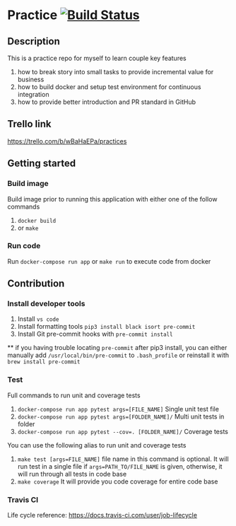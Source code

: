 # Practice  [![Build Status](https://travis-ci.org/neong83/practice.svg?branch=master)](https://travis-ci.org/neong83/practice)

## Description
This is a practice repo for myself to learn couple key features
1. how to break story into small tasks to provide incremental value for business
2. how to build docker and setup test environment for continuous integration
3. how to provide better introduction and PR standard in GitHub

## Trello link
https://trello.com/b/wBaHaEPa/practices

## Getting started

### Build image

Build image prior to running this application with either one of the follow commands
1. `docker build`
2. or `make`

### Run code

Run `docker-compose run app` or `make run` to execute code from docker

## Contribution

### Install developer tools

1. Install `vs code`
2. Install formatting tools `pip3 install black isort pre-commit`
3. Install Git pre-commit hooks with `pre-commit install`

** if you having trouble locating `pre-commit` after pip3 install, you can either manually add `/usr/local/bin/pre-commit` to `.bash_profile` or reinstall it with `brew install pre-commit`

### Test

Full commands to run unit and coverage tests

1. `docker-compose run app pytest args=[FILE_NAME]` Single unit test file 
2. `docker-compose run app pytest args=[FOLDER_NAME]/` Multi unit tests in folder 
3. `docker-compose run app pytest --cov=. [FOLDER_NAME]/` Coverage tests 

You can use the following alias to run unit and coverage tests
1. `make test [args=FILE_NAME]` file name in this command is optional.  It will run test in a single file if `args=PATH_TO/FILE_NAME` is given, otherwise, it will run through all tests in code base
2. `make coverage` It will provide you code coverage for entire code base


### Travis CI

Life cycle reference: https://docs.travis-ci.com/user/job-lifecycle
